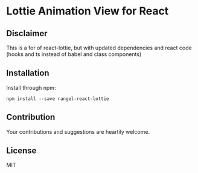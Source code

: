 # Lottie Animation View for React



## Disclaimer
This is a for of react-lottie, but with updated dependencies and react code (hooks and ts instead of babel and class components)

## Installation

Install through npm:
```
npm install --save rangel-react-lottie
```

## Contribution
Your contributions and suggestions are heartily welcome.

## License
MIT


